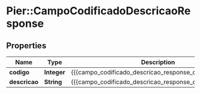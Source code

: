 # Pier::CampoCodificadoDescricaoResponse

## Properties
Name | Type | Description | Notes
------------ | ------------- | ------------- | -------------
**codigo** | **Integer** | {{{campo_codificado_descricao_response_codigo_value}}} | [optional] 
**descricao** | **String** | {{{campo_codificado_descricao_response_descricao_value}}} | [optional] 



